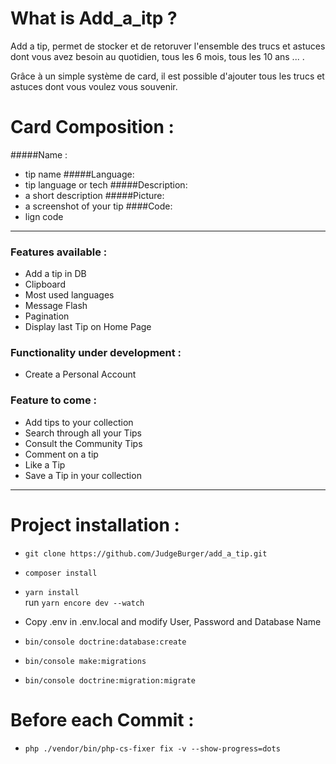 # What is Add_a_itp ?

Add a tip, permet de stocker et de retoruver l'ensemble des trucs et astuces dont vous avez besoin au quotidien, tous les 6 mois, tous les 10 ans ... . <br>

Grâce à un simple système de card, il est possible d'ajouter tous les trucs et astuces dont vous voulez vous souvenir.


# Card Composition : 
#####Name : 
* tip name
#####Language: 
* tip language or tech 
#####Description: 
* a short description 
#####Picture: 
* a screenshot of your tip
####Code: 
* lign code

---------------------------------------------------------------------------------------------------------------------------------------------------------

### Features available :

* Add a tip in DB
* Clipboard
* Most used languages
* Message Flash
* Pagination
* Display last Tip on Home Page

### Functionality under development :

* Create a Personal Account

### Feature to come : 

* Add tips to your collection
* Search through all your Tips
* Consult the Community Tips
* Comment on a tip
* Like a Tip
* Save a Tip in your collection

---------------------------------------------------------------------------------------------------------------------------------------------------------

 # Project installation :
 
* ```git clone https://github.com/JudgeBurger/add_a_tip.git```
 
* ```composer install```

* ```yarn install``` <br>
run ```yarn encore dev --watch```

 
* Copy .env in .env.local and modify User, Password and Database Name
 
* ```bin/console doctrine:database:create``` 

* ```bin/console make:migrations```

* ```bin/console doctrine:migration:migrate```

# Before each Commit : 

* ```php ./vendor/bin/php-cs-fixer fix -v --show-progress=dots```
